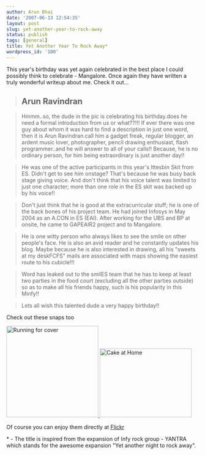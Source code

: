 ```yaml
---
author: Arun Bhai
date: '2007-06-13 12:54:35'
layout: post
slug: yet-another-year-to-rock-away
status: publish
tags: [general]
title: Yet Another Year To Rock Away*
wordpress_id: '100'
---
```


This year's birthday was yet again celebrated in the best place I could possibly think to celebrate - Mangalore. Once again they have written a truly wonderful writeup about me. Check it out...

> ## Arun Ravindran ##

> Hmmm..so, the dude in the pic is celebrating his birthday.does he need a formal introduction from us or what??!!! If ever there was one guy about whom it was hard to find a description in just one word, then it is Arun Ravindran.call him a gadget freak, regular blogger, an ardent music lover,  photographer, pencil drawing enthusiast, flash programmer..and he will answer to all of your calls!! Because, he is no ordinary person, for him being extraordinary is just another day!!

> He was one of the active participants in this year's Ittesbin Skit from ES. Didn't get to see him onstage? That's because he was busy back stage giving voice. And don't think that his voice talent was limited to just one character; more than one role in the ES skit was backed up by his voice!!

> Don't just think that he is good at the extracurricular stuff; he is one of the back bones of his project team. He had joined Infosys in May 2004 as an A.CON in ES (EAI). After working for the UBS and BP at onsite, he came to GAPEAIR2 project and to Mangalore.

> He is one witty person who always likes to see the smile on other people's face. He is also an avid reader and he constantly updates his blog. Maybe because he is also interested in drawing, all his "sweets at my deskFCFS" mails are associated with maps showing the easiest route to his cubicle!!!

> Word has leaked out to the smilES team that he has to keep at least two parties in the food court (excluding all the other parties outside) so as to make all his friends happy, such is his popularity in this Minfy!!

> Lets all wish this talented dude a very happy birthday!!

Check out these snaps too

<a title="Photo Sharing" href="http://www.flickr.com/photos/98151836@N00/tags/birthday2007/show/"><img width="240" height="239" alt="Running for cover" src="http://farm2.static.flickr.com/1137/543571058_0d17556fce_m.jpg" /> <img width="240" height="180" alt="Cake at Home" src="http://farm2.static.flickr.com/1039/543571046_8a2efecaa2_m.jpg" /> </a>

Of course you can enjoy them directly at <a title="Arun's Birthday snaps at Flickr" href="http://www.flickr.com/photos/98151836@N00/tags/birthday2007/show/">Flickr</a>

\* - The title is inspired from the expansion of Infy rock group - YANTRA which stands for the awesome expansion "Yet another night to rock away".
